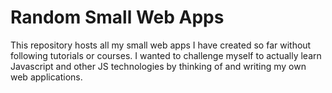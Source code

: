 # Random Small Web Apps
 This repository hosts all my small web apps I have created so far without following tutorials or courses.  I wanted to challenge myself to actually learn Javascript and other JS technologies by thinking of and writing my own web applications.
